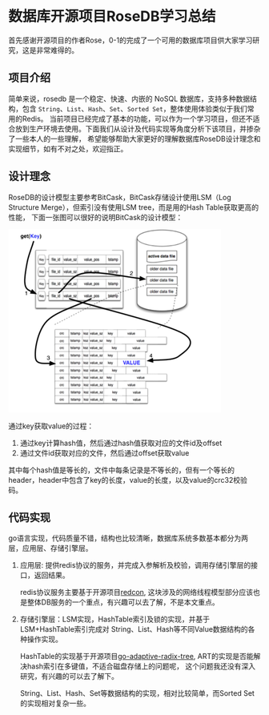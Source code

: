 # 数据库开源项目RoseDB学习总结

首先感谢开源项目的作者Rose，0-1的完成了一个可用的数据库项目供大家学习研究，这是非常难得的。

## 项目介绍
简单来说，rosedb 是一个稳定、快速、内嵌的 NoSQL 数据库，支持多种数据结构，包含 `String`、`List`、`Hash`、`Set`、`Sorted Set`，整体使用体验类似于我们常用的Redis。
当前项目已经完成了基本的功能，可以作为一个学习项目，但还不适合放到生产环境去使用。下面我们从设计及代码实现等角度分析下该项目，并掺杂了一些本人的一些理解，
希望能够帮助大家更好的理解数据库RoseDB设计理念和实现细节，如有不对之处，欢迎指正。

## 设计理念
RoseDB的设计模型主要参考BitCask，BitCask存储设计使用LSM（Log Structure Merge），但索引没有使用LSM tree，而是用的Hash Table获取更高的性能，
下面一张图可以很好的说明BitCask的设计模型：

![设计模型.png](bitcask.png)

通过key获取value的过程：

1. 通过key计算hash值，然后通过hash值获取对应的文件id及offset
2. 通过文件id获取对应的文件，然后通过offset获取value

其中每个hash值是等长的，文件中每条记录是不等长的，但有一个等长的header，header中包含了key的长度，value的长度，以及value的crc32校验码。

## 代码实现
go语言实现，代码质量不错，结构也比较清晰，数据库系统多数基本都分为两层，应用层、存储引擎层。

1. 应用层: 提供redis协议的服务，并完成入参解析及校验，调用存储引擎层的接口，返回结果。

    redis协议服务主要基于开源项目[redcon](github.com/tidwall/redcon), 这块涉及的网络线程模型部分应该也是整体DB服务的一个重点，有兴趣可以去了解，不是本文重点。

2. 存储引擎层：LSM实现，HashTable索引及锁的实现，并基于LSM+HashTable索引完成对 String、List、Hash等不同Value数据结构的各种操作实现。
    
    HashTable的实现基于开源项目[go-adaptive-radix-tree](github.com/plar/go-adaptive-radix-tree), ART的实现是否能解决hash索引在多键值，不适合磁盘存储上的问题呢，
    这个问题我还没有深入研究，有兴趣的可以去了解下。
    
    String、List、Hash、Set等数据结构的实现，相对比较简单，而Sorted Set的实现相对复杂一些。
    
    
    
   